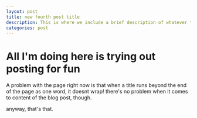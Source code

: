 ```yaml
---
layout: post
title: new fourth post title  
description: This is where we include a brief description of whatever this post is about
categories: post
---
```

# All I'm doing here is trying out posting for fun
A problem with the page right now is that when a title runs beyond the end of the page as one word, it doesnt wrap! there's no problem when it comes to content of the blog post, though. 

anyway, that's that. 